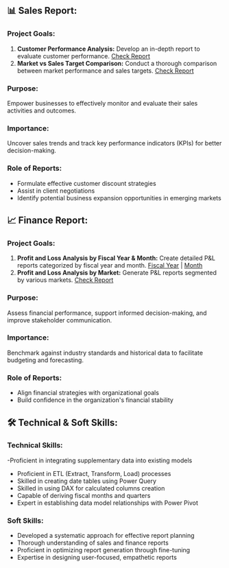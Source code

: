 ## 📊 Sales Report:

### Project Goals:

1. **Customer Performance Analysis:** Develop an in-depth report to evaluate customer performance. [Check Report](https://github.com/Niraj-Mittapelly/Excel_sales_analytics/blob/main/Customer%20performance%20project.pdf)
2. **Market vs Sales Target Comparison:** Conduct a thorough comparison between market performance and sales targets. [Check Report](https://github.com/Niraj-Mittapelly/Excel_sales_analytics/blob/main/Market%20performance%20vs%20Target%20project.pdf)

### Purpose:
Empower businesses to effectively monitor and evaluate their sales activities and outcomes.

### Importance:
Uncover sales trends and track key performance indicators (KPIs) for better decision-making.

### Role of Reports:
- Formulate effective customer discount strategies
- Assist in client negotiations
- Identify potential business expansion opportunities in emerging markets

## 📈 Finance Report:

### Project Goals:

1. **Profit and Loss Analysis by Fiscal Year & Month:** Create detailed P&L reports categorized by fiscal year and month. [Fiscal Year](https://github.com/Niraj-Mittapelly/Excel_sales_analytics/blob/main/P%26L%20Statement%20by%20Fiscal%20Year.pdf) | [Month](https://github.com/Niraj-Mittapelly/Excel_sales_analytics/blob/main/P%26L%20Statement%20by%20month.pdf)
2. **Profit and Loss Analysis by Market:** Generate P&L reports segmented by various markets. [Check Report](https://github.com/Niraj-Mittapelly/Excel_sales_analytics/blob/main/P%26L%20Statement%20by%20Markets.pdf)

### Purpose:
Assess financial performance, support informed decision-making, and improve stakeholder communication.

### Importance:
Benchmark against industry standards and historical data to facilitate budgeting and forecasting.

### Role of Reports:
- Align financial strategies with organizational goals
- Build confidence in the organization's financial stability

## 🛠 Technical & Soft Skills:

### Technical Skills:
-Proficient in integrating supplementary data into existing models
- Proficient in ETL (Extract, Transform, Load) processes
- Skilled in creating date tables using Power Query
- Skilled in using DAX for calculated columns creation
- Capable of deriving fiscal months and quarters
- Expert in establishing data model relationships with Power Pivot
  


### Soft Skills:
- Developed a systematic approach for effective report planning
- Thorough understanding of sales and finance reports
- Proficient in optimizing report generation through fine-tuning
- Expertise in designing user-focused, empathetic reports

